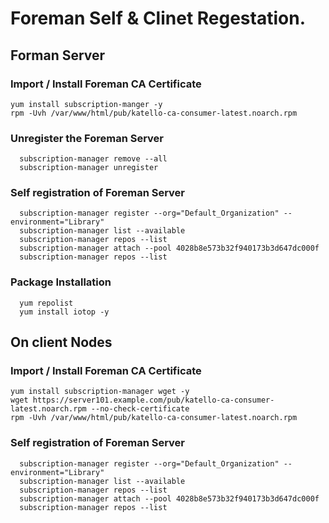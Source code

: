 # Foreman Self & Clinet Regestation. 

## Forman Server
### Import / Install Foreman CA Certificate
```
yum install subscription-manger -y
rpm -Uvh /var/www/html/pub/katello-ca-consumer-latest.noarch.rpm
```

### Unregister the Foreman Server
```
  subscription-manager remove --all
  subscription-manager unregister
```

### Self registration of Foreman Server
```
  subscription-manager register --org="Default_Organization" --environment="Library"
  subscription-manager list --available
  subscription-manager repos --list
  subscription-manager attach --pool 4028b8e573b32f940173b3d647dc000f
  subscription-manager repos --list
```

### Package Installation
```
  yum repolist
  yum install iotop -y 
```





## On client Nodes

### Import / Install Foreman CA Certificate
```
yum install subscription-manager wget -y
wget https://server101.example.com/pub/katello-ca-consumer-latest.noarch.rpm --no-check-certificate
rpm -Uvh /var/www/html/pub/katello-ca-consumer-latest.noarch.rpm
```


### Self registration of Foreman Server
```
  subscription-manager register --org="Default_Organization" --environment="Library"
  subscription-manager list --available
  subscription-manager repos --list
  subscription-manager attach --pool 4028b8e573b32f940173b3d647dc000f
  subscription-manager repos --list
```
